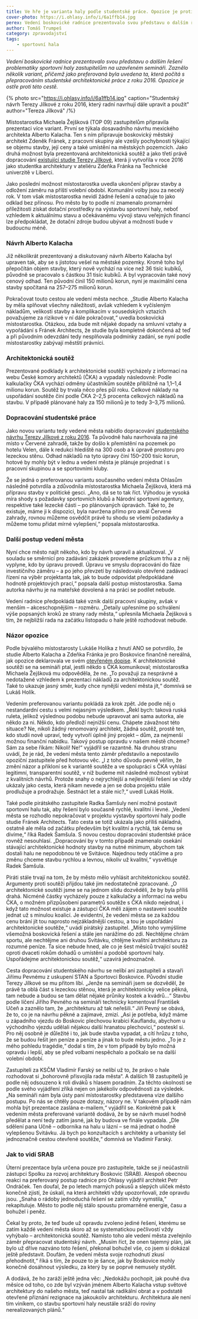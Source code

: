 ```yaml
---
title: Ve hře je varianta haly podle studentské práce. Opozice je proti
cover-photo: https://i.ohlasy.info/i/6a1ffb14.jpg
perex: Vedení boskovické radnice prezentovalo svou představu o dalším řešení problematiky sportovní haly zastupitelům na uzavřeném semináři. Jaké varianty nabízí?
author: Tomáš Trumpeš
category: zpravodajství
tags:
    - sportovní hala
---
```


*Vedení boskovické radnice prezentovalo svou představu o dalším řešení problematiky sportovní haly zastupitelům na uzavřeném semináři. Zaznělo několik variant, přičemž jako preferovaná byla uvedena ta, která počítá s přepracováním studentské architektonické práce z roku 2016. Opozice je ostře proti této cestě.*

{% photo src="https://i.ohlasy.info/i/6a1ffb14.jpg" caption="Studentský návrh Terezy Jílkové z roku 2016, který radní navrhují dále upravit a použít" author="Tereza Jílková" /%}

Místostarostka Michaela Žejšková (TOP 09) zastupitelům připravila prezentaci více variant. První se týkala dosavadního návrhu mexického architekta Alberto Kalacha. Ten s ním připravuje boskovický městský architekt Zdeněk Fránek, z pracovní skupiny ale vzešly pochybnosti týkající se objemu stavby, její ceny a také umístění na městských pozemcích. Jako druhá možnost byla prezentovaná architektonická soutěž a jako třetí právě dopracování [existující studie Terezy Jílkové](https://data.ohlasy.info/2021/hala-jilkova.pdf), která ji vytvořila v roce 2016 jako studentka architektury v ateliéru Zdeňka Fránka na Technické univerzitě v Liberci. 

Jako poslední možnost místostarostka uvedla ukončení příprav stavby a odložení záměru na příští volební období. Komunální volby jsou za necelý rok. V tom však místostarostka nevidí žádné řešení a označuje to jako odklad bez přínosu. Pro město by to podle ní znamenalo promarnění příležitosti získat dotační prostředky na výstavbu sportovní haly, neboť vzhledem k aktuálnímu stavu a očekávanému vývoji stavu veřejných financí lze předpokládat, že dotační zdroje budou ubývat a možností bude v budoucnu méně. 

### Návrh Alberto Kalacha

Již několikrát prezentovaný a diskutovaný návrh Alberto Kalacha byl upraven tak, aby se s jistotou vešel na městské pozemky. Kromě toho byl přepočítán objem stavby, který nově vychází na více než 36 tisíc kubíků, původně se pracovalo s částkou 31 tisíc kubíků. A byl vypracován také nový cenový odhad. Ten původní činil 150 milionů korun, nyní je maximální cena stavby spočítaná na 257–275 milionů korun.

Pokračovat touto cestou ale vedení města nechce. „Studie Alberto Kalacha by měla splňovat všechny náležitosti, avšak vzhledem k vyčísleným nákladům, velikosti stavby a komplikacím v sousedských vztazích považujeme za rizikové v ní dále pokračovat,“ uvedla boskovická místostarostka. Otázkou, zda bude mít nějaké dopady na smluvní vztahy a vypořádání s Fránek Architects, že studie byla kompletně dokončená až teď a při původním odevzdání tedy nesplňovala podmínky zadání, se nyní podle místostarostky zabývají městští právníci.

### Architektonická soutěž

Prezentované podklady k architektonické soutěži vycházely z informací na webu České komory architektů (ČKA) a vypadaly následovně: Podle kalkulačky ČKA vychází odměny účastníkům soutěže přibližně na 1,1–1,4 milionu korun. Soutěž by trvala něco přes půl roku. Celkové náklady na uspořádání soutěže činí podle ČKA 2–2,5 procenta celkových nákladů na stavbu. V případě plánované haly za 150 milionů je to tedy 3–3,75 milionů.

### Dopracování studentské práce

Jako novou variantu tedy vedené města nabídlo dopracování [studentského návrhu Terezy Jílkové z roku 2016](https://data.ohlasy.info/2021/hala-jilkova.pdf). Ta původně halu navrhovala na jiné místo v Červené zahradě, takže by došlo k přemístění na pozemek po hotelu Velen, dále k redukci hlediště na 300 osob a k úpravě prostoru pro lezeckou stěnu. Odhad nákladů na tyto úpravy činí 150–200 tisíc korun, hotové by mohly být v lednu a vedení města je plánuje projednat i s pracovní skupinou a se sportovními kluby.

Že se jedná o preferovanou variantu současného vedení města Ohlasům následně potvrdila a zdůvodnila místostarostka Michaela Žejšková, která má přípravu stavby v politické gesci. „Ano, dá se to tak říct. Výhodou je vysoká míra shody s požadavky sportovních klubů a Národní sportovní agentury, respektive také lezecké části – po plánovaných úpravách. Také to, že existuje, máme ji k dispozici, byla navržena přímo pro areál Červené zahrady, rovnou můžeme osvědčit právě tu shodu se všemi požadavky a můžeme tomu přidat mírné vylepšení,“ popsala místostarostka.

### Další postup vedení města

Nyní chce město najít někoho, kdo by návrh upravil a aktualizoval. „V souladu se směrnicí pro zadávání zakázek provedeme průzkum trhu a z něj vyplyne, kdo by úpravu provedl. Úpravu ve smyslu dopracování do fáze investičního záměru – a po jeho převzetí by následovalo otevřené zadávací řízení na výběr projektanta tak, jak to bude odpovídat předpokládané hodnotě projektových prací,“ popsala další postup místostarostka. Sama autorka návrhu je na mateřské dovolená a na práci se podílet nebude.

Vedení radnice předpokládá také vznik další pracovní skupiny, avšak v menším – akceschopnějším – rozměru. „Detaily upřesníme po schválení výše popsaných kroků ze strany rady města,“ upřesnila Michaela Žejšková s tím, že nejbližší rada na začátku listopadu o hale ještě rozhodovat nebude.

### Názor opozice

Podle bývalého místostarosty Lukáše Holíka z hnutí ANO se potvrdilo, že studie Alberto Kalacha a Zdeňka Fránka je pro Boskovice finančně nereálná, jak opozice deklarovala ve svém [otevřeném dopise](https://data.ohlasy.info/2021/otevreny-dopis.pdf). K architektonické soutěži se na semináři ptal, jestli někdo s ČKA komunikoval; místostarostka Michaela Žejšková mu odpověděla, že ne. „To považuji za nesprávné a nedotažené vzhledem k prezentaci nákladů za architektonickou soutěž. Také to ukazuje jasný směr, kudy chce nynější vedení města jít,“ domnívá se Lukáš Holík.

Vedením preferovanou variantu pokládá za krok zpět. Jde podle něj o nestandardní cestu s velmi nejasným výsledkem. „Řekl bych: taková ruská ruleta, jelikož výslednou podobu nebude upravovat ani sama autorka, ale někdo za ni. Někdo, kdo předloží nejnižší cenu. Chápete závažnost této situace? Ne, nikoli žádný renomovaný architekt, žádná soutěž, prostě ten, kdo studii nově upraví, tedy vytvoří úplně jiný projekt – dům, za nejmenší možnou finanční nabídku. Takový postup opravdu v našem městě chceme? Sám za sebe říkám: Nikoli! Ne!“ vyjádřil se razantně. Na druhou stranu uvádí, že je rád, že vedení města tento záměr představilo a nepostavilo opoziční zastupitele před hotovou věc. „I z toho důvodu pevně věřím, že změní názor a přikloní se k variantě soutěže a ve spolupráci s ČKA vyhlásí legitimní, transparentní soutěž, v níž budeme mít následně možnost vybírat z kvalitních návrhů. Protože snahy o nejrychlejší a nejlevnější řešení se vždy ukázaly jako cesta, která nikam nevede a jen se doba projektu stále prodlužuje a prodražuje. Šestnáct let a stále nic?,“ uvedl Lukáš Holík.

Také podle pirátského zastupitele Radka Šamšuly není možné postavit sportovní halu tak, aby řešení bylo současně rychlé, kvalitní i levné. „Vedení města se rozhodlo nepokračovat v projektu výstavby sportovní haly podle studie Fránek Architects. Tato cesta se totiž ukázala jako příliš nákladná, ostatně ale měla od začátku především být kvalitní a rychlá, tak čemu se divíme,“ říká Radek Šamšula. S novou cestou dopracování studentské práce rovněž nesouhlasí. „Dopracování by v tomto případě znamenalo osekání stávající architektonické hodnoty stavby na nutné minimum, abychom tak dostali halu ne nepodobnou té ve Svitávce. Najednou tedy otáčíme a pro změnu chceme stavbu rychlou a levnou, nikoliv už kvalitní,“ vysvětluje Radek Šamšula.

Piráti stále trvají na tom, že by město mělo vyhlásit architektonickou soutěž. Argumenty proti soutěži přijdou také jim nedostatečně zpracované. „O architektonické soutěži jsme se na jednom slidu dozvěděli, že by byla příliš drahá. Nicméně částky vycházely pouze z kalkulačky a informací na webu ČKA, o možném přizpůsobení parametrů soutěže s ČKA nikdo nejednal, i když tato možnost existuje a zástupci ČKA měli zájem o nastavení soutěže jednat už s minulou koalicí. Je evidentní, že vedení města se za každou cenu brání jít tou naprosto nejzákladnější cestou, a tou je uspořádání architektonické soutěže,“ uvádí pirátský zastupitel. „Místo toho vymýšlíme všemožná boskovická řešení a stále jen narážíme do zdi. Nechtějme chrám sportu, ale nechtějme ani druhou Svitávku, chtějme kvalitní architekturu za rozumné peníze. Ta sice nebude hned, ale co je šest měsíců trvající soutěž oproti dvaceti rokům dohadů o umístění a podobě sportovní haly. Uspořádejme architektonickou soutěž,“ uzavírá jednoznačně.

Cesta dopracování studentského návrhu se nelíbí ani zastupiteli a stavaři Jiřímu Pevnému z uskupení STAN a Sportovci Boskovice. Původní studie Terezy Jílkové se mu přitom líbí. „Jenže na semináři jsem se dozvěděl, že právě ta oblá část s lezeckou stěnou, která je architektonicky velice pěkná, tam nebude a budou se tam dělat nějaké průniky kostek a kvádrů…“ Stavbu podle líčení Jiřího Pevného na semináři technicky komentoval František Učeň a zaznělo tam, že „architekturu až tak neřešili.“ Jiří Pevný se obává, že to, co je na návrhu pěkné a zajímavé, zmizí. „Asi je potřeba, když máme u západního vjezdu do Boskovic plechovou krabici Kauflandu, abychom u východního vjezdu udělali nějakou další hranatou plechovici,“ posteskl si. Pro něj osobně je důležité i to, jak bude stavba vypadat, a cítí hrůzu z toho, že se budou řešit jen peníze a peníze a jinak to bude městu jedno. „To je z mého pohledu tragédie,“ dodal s tím, že v tom případě by bylo možná opravdu i lepší, aby se před volbami nespěchalo a počkalo se na další volební období.

Zastupiteli za KSČM Vladimír Farský se nelíbí už to, že právo o hale rozhodovat si „bohorovnĕ přisvojila rada mĕsta“. A dalších 18 zastupitelů je podle něj odsouzeno k roli diváků s hlasem poradním. Za tĕchto okolností se podle svého vyjádření zříká nejen on jakékoliv odpovĕdnosti za výsledek. „Na semináři nám byla ústy paní místostarostky představena vize dalšího postupu. Po nás se chtĕly pouze dotazy, názory ne. V takovém případĕ nám mohla být prezentace zaslána e-mailem,“ vyjádřil se. Konkrétně pak k vedením města preferované variantĕ dodává, že by se návrh musel hodnĕ předĕlat a není tedy zatím jasné, jak by budova ve finále vypadala. „Dle sdĕlení pana Učnĕ – odborníka na halu u lázní – se má jednat o hodnĕ vylepšenou Svitávku. Já bych po konzultacích s architekty a urbanisty šel jednoznačnĕ cestou otevřené soutĕže,“ domnívá se Vladimír Farský.

### Jak to vidí SRAB

Úterní prezentace byla určena pouze pro zastupitele, takže se jí neúčastnili zástupci Spolku za rozvoj architektury Boskovic (SRAB). Alespoň obecnou reakci na preferovaný postup radnice pro Ohlasy vyjádřil architekt Petr Ondráček. Ten doufal, že po letech marných pokusů a slepých uliček město konečně zjistí, že úskalí, na která architekti vždy upozorňovali, zde opravdu jsou. „Snaha o rádoby jednoduchá řešení se zatím vždy vymstila,“ rekapituluje. Město to podle něj stálo spoustu promarněné energie, času a bohužel i peněz. 

Čekal by proto, že teď bude už opravdu zvoleno jediné řešení, kterému se zatím každé vedení města skoro až se systematickou pečlivostí vždy vyhýbalo – architektonická soutěž. Namísto toho ale vedení města zveřejnilo záměr přepracovat studentský návrh. „Musím říct, že onen tajemný plán, jak bylo už dříve nazváno toto řešení, překonal bohužel vše, co jsem si dokázal ještě představit. Doufám, že vedení města svoje rozhodnutí zkusí přehodnotit,“ říká s tím, že pouze to je šance, jak by Boskovice mohly konečně dosáhnout výsledku, za který by se poprvé nemusely stydět.

A dodává, že ho zaráží ještě jedna věc: „Nedokážu pochopit, jak pouhé dva měsíce od toho, co zde byl vzýván jménem Alberto Kalacha vstup světové architektury do našeho města, teď nastal tak radikální obrat a v podstatě otevřené přiznání rezignace na jakoukoliv architekturu. Architektura ale není tím viníkem, co stavbu sportovní haly neustále sráží do roviny nerealizovaných plánů.“

